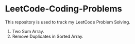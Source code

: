 # LeetCode-Coding-Problems
This repository is used to track my LeetCode Problem Solving.
1. Two Sum Array.
26. Remove Duplicates in Sorted Array.
